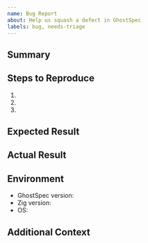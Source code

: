 ```yaml
---
name: Bug Report
about: Help us squash a defect in GhostSpec
labels: bug, needs-triage
---
```


## Summary

<!-- Describe the unexpected behavior. -->

## Steps to Reproduce

1. 
2. 
3. 

## Expected Result

<!-- What did you expect to happen? -->

## Actual Result

<!-- What actually happened? Include error messages or stack traces. -->

## Environment

- GhostSpec version:
- Zig version:
- OS:

## Additional Context

<!-- Attach logs, screenshots, or minimal repro code. -->
